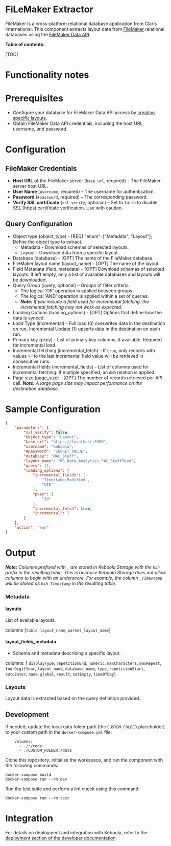 # FiLeMaker Extractor

FileMaker is a cross-platform relational database application from Claris International.
This component extracts layout data from [FileMaker](https://www.claris.com/filemaker/) relational databases using the [FileMaker Data API](https://help.claris.com/en/data-api-guide/content/write-data-api-calls.html).

**Table of contents:**

[TOC]

Functionality notes
===================

Prerequisites
=============

- Configure your database for FileMaker Data API access by [creating specific layouts](https://help.claris.com/en/data-api-guide/content/prepare-databases-for-access.html).
- Obtain FileMaker Data API credentials, including the host URL, username, and password.


Configuration
=============

## FileMaker Credentials
 - **Host URL** of the FileMaker server (`base_url`, required) – The FileMaker server host URL.
 - **User Name** (`username`, required) – The username for authentication. 
 - **Password** (`#password`, required) – The corresponding password.
 - **Verify SSL certificate** (`ssl_verify`, optional) – Set to `false` to disable SSL (https) certificate verification. Use with caution.


## Query Configuration
 - Object type (object_type) - [REQ] "enum": ["Metadata", "Layout"]; Define the object type to extract. 
   - Metadata - Download schemas of selected layouts. 
   - Layout - Download data from a specific layout.
 - Database (database) - [OPT] The name of the FileMaker database.
 - FileMaker layout name (layout_name) - [OPT] The name of the layout.
 - Field Metadata (field_metadata) - [OPT] Download schemas of selected layouts. If left empty, only a list of available databases and layouts will be downloaded.
 - Query Group (query, optional) – Groups of filter criteria.
    - The logical 'OR' operation is applied between groups.
    - The logical 'AND' operation is applied within a set of queries.
    - ***Note:** If you include a field used for incremental fetching, the incremental fetching may not work as expected.*
  - Loading Options (loading_options) - [OPT] Options that define how the data is synced.
   - Load Type (incremental) - Full load (0) overwrites data in the destination on run, Incremental Update (1) upserts data in the destination on each run.
   - Primary key (pkey) - List of primary key columns, if available. Required for incremental load.
   - Incremental fetching (incremental_fetch) - If `true`, only records with values >=to the last incremental field value will be retrieved in consecutive runs.
   - Incremental fields (incremental_fields) - List of columns used for incremental fetching. If multiple specified, an `AND` relation is applied.
 - Page size (page_size) - [OPT] The number of records retrieved per API call. ***Note:** A large page size may impact performance on the destination database.*

Sample Configuration
=============
```json
{
    "parameters": {
        "ssl_verify": false,
        "object_type": "Layout",
        "base_url": "https://localhost:8900",
        "username": "keboola",
        "#password": "SECRET_VALUE",
        "database": "NAC_Staff",
        "layout_name": "WS_Data_Analytics_PAC_StaffTeam",
        "query": [],
        "loading_options": {
            "incremental_fields": [
                "Timestamp_Modified",
                "UID"
            ],
            "pkey": [
                "Id"
            ],
            "incremental_fetch": true,
            "incremental": 1
        }
    },
    "action": "run"
}
```

Output
======

***Note:** Columns prefixed with `_` are stored in Keboola Storage with the `hsh` prefix in the resulting table. This is because Keboola Storage does not allow columns to begin with an underscore. For example, the column `_Timestamp` will be stored as `hsh_Timestamp` in the resulting table.*

### Metadata


#### layouts 

List of available layouts.

columns [`table`, `layout_name`, `parent_layout_name`] 

  
#### layout_fields_metadata

-  Schema and metadata describing a specific layout.

columns: [ `displayType`,
	`repetitionEnd`,
	`numeric`,
	`maxCharacters`,
	`maxRepeat`,
	`fourDigitYear`,
	`layout_name`,
	`database_name`,
	`type`,
	`repetitionStart`,
	`autoEnter`,
	`name`,
	`global`,
	`result`,
	`notEmpty`,
	`timeOfDay`]


### Layouts

Layout data is extracted based on the query definition provided.

Development
-----------

If needed, update the local data folder path (the `CUSTOM_FOLDER` placeholder) to your custom path in
the `docker-compose.yml` file:

~~~~~~~~~~~~~~~~~~~~~~~~~~~~~~~~~~~~~~~~~~~~~~~~~~~~~~~~~~~~~~~~~~~~~~~~~~~~~~~~
    volumes:
      - ./:/code
      - ./CUSTOM_FOLDER:/data
~~~~~~~~~~~~~~~~~~~~~~~~~~~~~~~~~~~~~~~~~~~~~~~~~~~~~~~~~~~~~~~~~~~~~~~~~~~~~~~~

Clone this repository, initialize the workspace, and run the component with the following commands:

~~~~~~~~~~~~~~~~~~~~~~~~~~~~~~~~~~~~~~~~~~~~~~~~~~~~~~~~~~~~~~~~~~~~~~~~~~~~~~~~
docker-compose build
docker-compose run --rm dev
~~~~~~~~~~~~~~~~~~~~~~~~~~~~~~~~~~~~~~~~~~~~~~~~~~~~~~~~~~~~~~~~~~~~~~~~~~~~~~~~

Run the test suite and perform a lint check using this command:

~~~~~~~~~~~~~~~~~~~~~~~~~~~~~~~~~~~~~~~~~~~~~~~~~~~~~~~~~~~~~~~~~~~~~~~~~~~~~~~~
docker-compose run --rm test
~~~~~~~~~~~~~~~~~~~~~~~~~~~~~~~~~~~~~~~~~~~~~~~~~~~~~~~~~~~~~~~~~~~~~~~~~~~~~~~~

Integration
===========

For details on deployment and integration with Keboola, refer to the
[deployment section of the developer documentation](https://developers.keboola.com/extend/component/deployment/).

